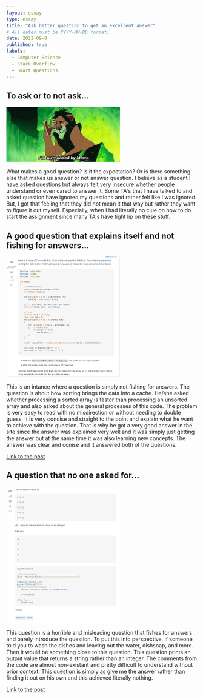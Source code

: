 ```yaml
---
layout: essay
type: essay
title: "Ask better question to get an excellent answer"
# All dates must be YYYY-MM-DD format!
date: 2022-09-8
published: true
labels:
  - Computer Science
  - Stack Overflow
  - Smart Questions
---
```


## To ask or to not ask...

<img width="300px" class="rounded float-start pe-4" src="../img/scar.jpg">

What makes a good question? Is it the expectation? Or is there something else that makes us answer or not answer question. I believe as a student I have asked questions but always felt very insecure whether people understand or even cared to answer it. Some TA's that I have talked to and asked question have ignored my questions and rather felt like I was ignored. But, I got that feeling that they did not mean it that way but rather they want to figure it out myself. Especially, when I had literally no clue on how to do start the assignment since many TA's have tight lip on these stuff. 

## A good question that explains itself and not fishing for answers...

<img width="300px" class="rounded float-start pe-4" src="../img/goodquestions.jpg">

This is an intance where a question is simply not fishing for answers. The question is about how sorting brings the data into a cache. He/she asked whether processing a sorted array is faster than processing an unsorted array and also asked about the general processes of this code. The problem is very easy to read with no misdirection or without needing to double guess. It is very concise and straight to the point and explain what he want to achieve with the question. That is why he got a very good answer in the site since the answer was explained very well and it was simply just getting the answer but at the same time it was also learning new concepts. The answer was clear and conise and it answered both of the questions. 

[Link to the post](https://stackoverflow.com/questions/11227809/why-is-processing-a-sorted-array-faster-than-processing-an-unsorted-array)

## A question that no one asked for...

<img width="300px" class="rounded float-start pe-4" src="../img/badquestions.jpg">

This question is a horrible and misleading question that fishes for answers and barely introduce the question. To put this into perspective, if someone told you to wash the dishes and leaving out the water, dishsoap, and more. Then it would be something close to this question. This question prints an output value that returns a string rather than an integer. The comments from the code are almost non-existant and pretty difficult to understand without prior context. This question is simply as give me the answer rather than finding it out on his own and this achieved literally nothing.

[Link to the post](https://stackoverflow.com/questions/59605493/how-to-return-value-as-an-integer)
